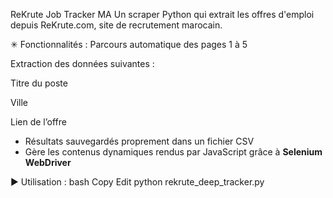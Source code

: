 ReKrute Job Tracker MA
Un scraper Python qui extrait les offres d'emploi depuis ReKrute.com, site de recrutement marocain.

✳ Fonctionnalités :
Parcours automatique des pages 1 à 5

Extraction des données suivantes :

Titre du poste

Ville

Lien de l’offre

- Résultats sauvegardés proprement dans un fichier CSV  
- Gère les contenus dynamiques rendus par JavaScript grâce à **Selenium WebDriver**

▶️ Utilisation :
bash
Copy
Edit
python rekrute_deep_tracker.py
